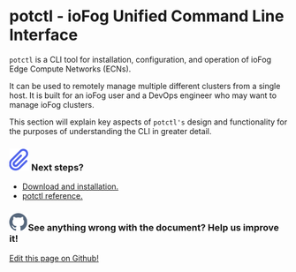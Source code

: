 # potctl - ioFog Unified Command Line Interface

`potctl` is a CLI tool for installation, configuration, and operation of ioFog Edge Compute Networks (ECNs).

It can be used to remotely manage multiple different clusters from a single host. It is built for an ioFog user and a DevOps engineer who may want to manage ioFog clusters.

This section will explain key aspects of `potctl's` design and functionality for the purposes of understanding the CLI in greater detail.

<aside class="notifications info">
  <h3><img src="/images/icos/ico-note.svg" alt=""/> Next steps?</h3>
  <ul>
    <li><a href="../potctl/download">Download and installation.</a></li>
    <li><a href="../reference-potctl/reference-kinds">potctl reference.</a></li>
  </ul>
</aside>

<aside class="notifications contribute">
  <h3><img src="/images/icos/ico-github.svg" alt=""/>See anything wrong with the document? Help us improve it!</h3>
  <a href="https://github.com/Datasance/docs.datasance.com/edit/main/docs/potctl/introduction.md"
    target="_blank">
    <p>Edit this page on Github!</p>
  </a>
</aside>
